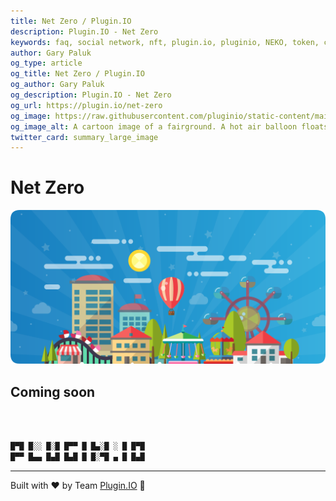 ```yaml
---
title: Net Zero / Plugin.IO
description: Plugin.IO - Net Zero
keywords: faq, social network, nft, plugin.io, pluginio, NEKO, token, cryptocurrency, crypto
author: Gary Paluk
og_type: article
og_title: Net Zero / Plugin.IO
og_author: Gary Paluk
og_description: Plugin.IO - Net Zero
og_url: https://plugin.io/net-zero
og_image: https://raw.githubusercontent.com/pluginio/static-content/main/lang/en/docs/v1/images/header_banner.png
og_image_alt: A cartoon image of a fairground. A hot air balloon floats by across an open blue sky
twitter_card: summary_large_image
---
```


# Net Zero

![A Plugin.IO branded banner that shows a young woman in front of a vivid blue background.](https://raw.githubusercontent.com/pluginio/static-content/main/lang/en/docs/v1/images/header_banner.png)


## Coming soon

<br />
<br />

```javascript
█▀█ █░░ █░█ █▀▀ █ █▄░█ ░ █ █▀█
█▀▀ █▄▄ █▄█ █▄█ █ █░▀█ ▄ █ █▄█
```
---
Built with ❤️ by Team [Plugin.IO](https://github.com/orgs/pluginio/teams/plugin-io-team/members) 🚀

<br />
<br />

